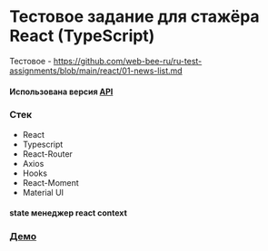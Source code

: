 # Тестовое задание для стажёра React (TypeScript)

Тестовое - https://github.com/web-bee-ru/ru-test-assignments/blob/main/react/01-news-list.md

#### Использована версия [API](https://github.com/tastejs/hacker-news-pwas/blob/master/docs/api.md)

### Стек

- React
- Typescript
- React-Router 
- Axios
- Hooks 
- React-Moment
- Material UI

#### state менеджер react context 
### [Демо](https://twu5zf-3000.csb.app/)
